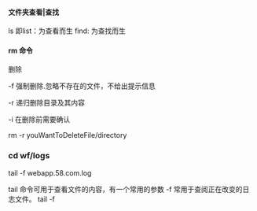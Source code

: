 #### 文件夹查看|查找

ls 即list：为查看而生
find: 为查找而生



####  rm 命令

删除

-f 强制删除.忽略不存在的文件，不给出提示信息

-r 递归删除目录及其内容

-i 在删除前需要确认

rm -r  youWantToDeleteFile/directory

### cd wf/logs

tail -f webapp.58.com.log

tail 命令可用于查看文件的内容，有一个常用的参数 -f 常用于查阅正在改变的日志文件。
tail -f     